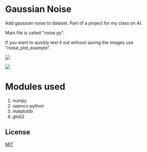 # Gaussian Noise

Add gaussian noise to dataset. Part of a project for my class on AI.

Main file is called "noise.py". 

If you want to quickly test it out without saving the images use "noise_plot_example".

![](https://i.imgur.com/d4VwCtf.png)

![](https://i.imgur.com/uaa1mco.png)

# Modules used

1. numpy
2. opencv-python
3. matplotlib
4. glob2

## License

[MIT](https://choosealicense.com/licenses/mit/)
